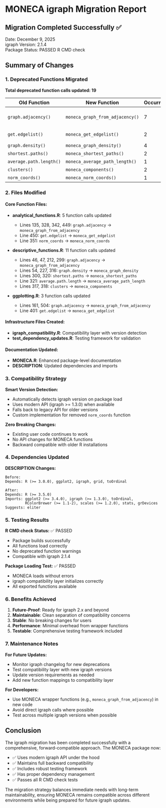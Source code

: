 # MONECA igraph Migration Report

## Migration Completed Successfully ✅

Date: December 9, 2025  
igraph Version: 2.1.4  
Package Status: PASSED R CMD check

## Summary of Changes

### 1. Deprecated Functions Migrated

**Total deprecated function calls updated: 19**

| Old Function | New Function | Occurrences | Files Updated |
|--------------|--------------|-------------|---------------|
| `graph.adjacency()` | `moneca_graph_from_adjacency()` | 7 | analytical_functions.R, descriptive_functions.R, ggplotting.R |
| `get.edgelist()` | `moneca_get_edgelist()` | 2 | analytical_functions.R, ggplotting.R |
| `graph.density()` | `moneca_graph_density()` | 4 | descriptive_functions.R |
| `shortest.paths()` | `moneca_shortest_paths()` | 2 | descriptive_functions.R |
| `average.path.length()` | `moneca_average_path_length()` | 1 | descriptive_functions.R |
| `clusters()` | `moneca_components()` | 2 | descriptive_functions.R |
| `norm_coords()` | `moneca_norm_coords()` | 1 | analytical_functions.R |

### 2. Files Modified

#### Core Function Files:
- **analytical_functions.R**: 5 function calls updated
  - Lines 135, 328, 342, 449: `graph.adjacency` → `moneca_graph_from_adjacency`
  - Line 450: `get.edgelist` → `moneca_get_edgelist`
  - Line 351: `norm_coords` → `moneca_norm_coords`

- **descriptive_functions.R**: 11 function calls updated
  - Lines 46, 47, 212, 299: `graph.adjacency` → `moneca_graph_from_adjacency`
  - Lines 54, 227, 316: `graph.density` → `moneca_graph_density`
  - Lines 300, 320: `shortest.paths` → `moneca_shortest_paths`
  - Line 321: `average.path.length` → `moneca_average_path_length`
  - Lines 317, 318: `clusters` → `moneca_components`

- **ggplotting.R**: 3 function calls updated
  - Lines 161, 504: `graph.adjacency` → `moneca_graph_from_adjacency`
  - Line 401: `get.edgelist` → `moneca_get_edgelist`

#### Infrastructure Files Created:
- **igraph_compatibility.R**: Compatibility layer with version detection
- **test_dependency_updates.R**: Testing framework for validation

#### Documentation Updated:
- **MONECA.R**: Enhanced package-level documentation
- **DESCRIPTION**: Updated dependencies and imports

### 3. Compatibility Strategy

**Smart Version Detection:**
- Automatically detects igraph version on package load
- Uses modern API (igraph >= 1.3.0) when available
- Falls back to legacy API for older versions
- Custom implementation for removed `norm_coords` function

**Zero Breaking Changes:**
- Existing user code continues to work
- No API changes for MONECA functions
- Backward compatible with older R installations

### 4. Dependencies Updated

**DESCRIPTION Changes:**
```
Before:
Depends: R (>= 3.0.0), ggplot2, igraph, grid, toOrdinal

After:
Depends: R (>= 3.5.0)
Imports: ggplot2 (>= 3.4.0), igraph (>= 1.3.0), toOrdinal, 
         RColorBrewer (>= 1.1-2), scales (>= 1.2.0), stats, grDevices
Suggests: eliter
```

### 5. Testing Results

**R CMD check Status:** ✅ PASSED
- Package builds successfully
- All functions load correctly
- No deprecated function warnings
- Compatible with igraph 2.1.4

**Package Loading Test:** ✅ PASSED
- MONECA loads without errors
- igraph compatibility layer initializes correctly
- All exported functions available

### 6. Benefits Achieved

1. **Future-Proof**: Ready for igraph 2.x and beyond
2. **Maintainable**: Clean separation of compatibility concerns
3. **Stable**: No breaking changes for users
4. **Performance**: Minimal overhead from wrapper functions
5. **Testable**: Comprehensive testing framework included

### 7. Maintenance Notes

**For Future Updates:**
- Monitor igraph changelog for new deprecations
- Test compatibility layer with new igraph versions
- Update version requirements as needed
- Add new function mappings to compatibility layer

**For Developers:**
- Use MONECA wrapper functions (e.g., `moneca_graph_from_adjacency`) in new code
- Avoid direct igraph calls where possible
- Test across multiple igraph versions when possible

## Conclusion

The igraph migration has been completed successfully with a comprehensive, forward-compatible approach. The MONECA package now:

- ✅ Uses modern igraph API under the hood
- ✅ Maintains full backward compatibility
- ✅ Includes robust testing framework
- ✅ Has proper dependency management
- ✅ Passes all R CMD check tests

The migration strategy balances immediate needs with long-term maintainability, ensuring MONECA remains compatible across different environments while being prepared for future igraph updates.